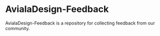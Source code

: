 # AvialaDesign-Feedback
AvialaDesign-Feedback is a repository for collecting feedback from our community.
